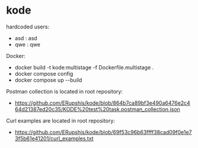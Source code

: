 # kode
hardcoded users:
- asd : asd
- qwe : qwe

Docker:
- docker build -t kode:multistage -f Dockerfile.multistage .
- docker compose config
- docker compose up --build

Postman collection is located in root repository:
- https://github.com/ERupshis/kode/blob/864b7ca89bf3e490a6476e2c464d21387ed20c35/KODE%20test%20task.postman_collection.json

Curl examples are located in root repository:
- https://github.com/ERupshis/kode/blob/69f53c96b63ffff38cad09f0e1e73f5b61e41201/curl_examples.txt
